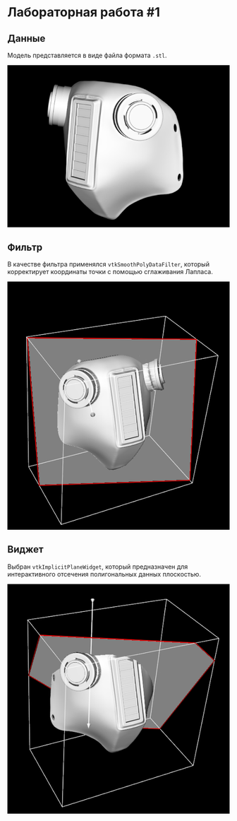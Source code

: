 # Лабораторная работа #1

## Данные
Модель представляется в виде файла формата `.stl`.

![data_demo](images/1.png)

## Фильтр
В качестве фильтра применялся `vtkSmoothPolyDataFilter`, который
корректирует координаты точки с помощью сглаживания Лапласа.

![filter_demo1](images/2.png)

## Виджет
Выбран `vtkImplicitPlaneWidget`, который 
предназначен для интерактивного отсечения полигональных
данных плоскостью.

![widget_demo](images/3.png)
